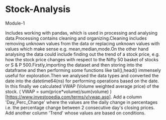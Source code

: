# Stock-Analysis
Module-1

Includes working with pandas, which is used in processing and analysing data.Processing contains cleaning and organizing.Cleaning includes removing unknown values from the data or replacing unknown values with values which make sense e.g. mean,median,mode.On the other hand analysing the data could include finding out the trend of a stock price, e.g. how the stock price changes with respect to the Nifty 50 basket of stocks or S & P 500.Firstly,importing the dataset and then storing into the dataframe and then performing some functions like tail(),head() immensely useful for exploration.Then we analysed the data types and converted the date into the datetime64(ns) for performing operations based on the date. In this finally we calculated VWAP (Volume weighted average price) of the stock. ( VWAP = sum(price*volume)/sum(volume) ) [https://www.investopedia.com/terms/v/vwap.asp]. Add a column 'Day_Perc_Change' where the values are the daily change in percentages i.e. the percentage change between 2 consecutive day's closing prices. Add another column 'Trend' whose values are based on conditions.

